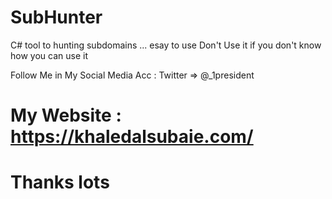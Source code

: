 # SubHunter


C# tool to hunting subdomains ... esay to use
 Don't Use it if you don't know how you can use it 
 
 Follow Me in My Social Media Acc : Twitter => @_1president 
 
 
# My Website : https://khaledalsubaie.com/
# Thanks lots
